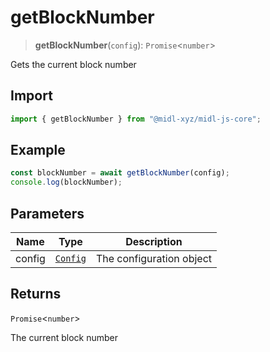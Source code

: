 # getBlockNumber

> **getBlockNumber**(`config`): `Promise`\<`number`\>

Gets the current block number

## Import

```ts
import { getBlockNumber } from "@midl-xyz/midl-js-core";
```

## Example

```ts
const blockNumber = await getBlockNumber(config);
console.log(blockNumber);
```

## Parameters

| Name   | Type                                                         | Description              |
| ------ | ------------------------------------------------------------ | ------------------------ |
| config | [`Config`](../configuration/index#creating-a-configuration-object) | The configuration object |

## Returns

`Promise`\<`number`\>

The current block number
